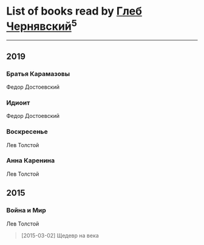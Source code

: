 # List of books read by [Глеб Чернявский](https://my.mail.ru/mail/zdbooking/)<sup>5</sup>
---

## 2019

### Братья Карамазовы
Федор Достоевский


### Идиоит
Федор Достоевский


### Воскресенье
Лев Толстой


### Анна Каренина
Лев Толстой



## 2015

### Война и Мир
Лев Толстой
> [2015-03-02] Щедевр на века



